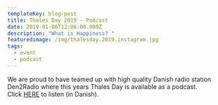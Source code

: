 ```yaml
---
templateKey: blog-post
title: Thales Day 2019 - Podcast
date: 2019-01-06T12:06:00.000Z
description: "What is Happiness? "
featuredimage: /img/thalesday.2019.instagram.jpg
tags:
  - event
  - podcast
---
```

We are proud to have teamed up with high quality Danish radio station Den2Radio where this years Thales Day is available as a podcast. Click [HERE](http://den2radio.dk/udsendelser/thales-dag/) to listen (in Danish).